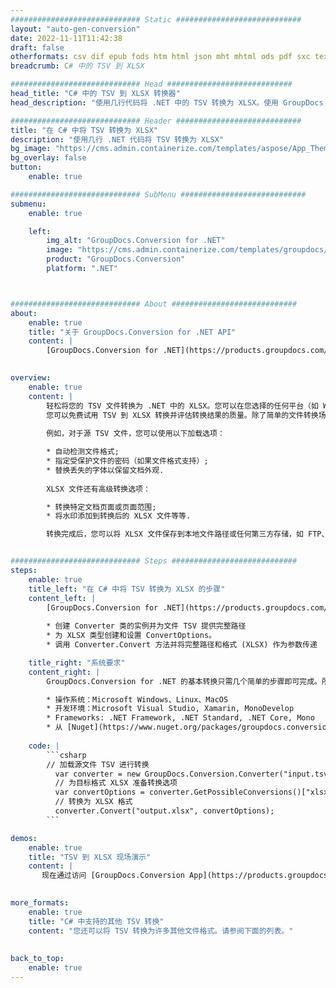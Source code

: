```yaml
---
############################# Static ############################
layout: "auto-gen-conversion"
date: 2022-11-11T11:42:38
draft: false
otherformats: csv dif epub fods htm html json mht mhtml ods pdf sxc tex tsv xlam xls xlsb xlsm xlsx xlt xltm xltx xml xps
breadcrumb: C# 中的 TSV 到 XLSX

############################# Head ############################
head_title: "C# 中的 TSV 到 XLSX 转换器"
head_description: "使用几行代码将 .NET 中的 TSV 转换为 XLSX。使用 GroupDocs 文档转换 API 转换 160 多种文件格式。"

############################# Header ############################
title: "在 C# 中将 TSV 转换为 XLSX"
description: "使用几行 .NET 代码将 TSV 转换为 XLSX"
bg_image: "https://cms.admin.containerize.com/templates/aspose/App_Themes/V3/images/bg/header1.png"
bg_overlay: false
button:
    enable: true

############################# SubMenu ############################
submenu:
    enable: true

    left:
        img_alt: "GroupDocs.Conversion for .NET"
        image: "https://cms.admin.containerize.com/templates/groupdocs/images/product-logos/90x90-noborder/groupdocs-conversion-net.png"
        product: "GroupDocs.Conversion"
        platform: ".NET"



############################# About ############################
about:
    enable: true
    title: "关于 GroupDocs.Conversion for .NET API"
    content: |
        [GroupDocs.Conversion for .NET](https://products.groupdocs.com/conversion/net/)可用于转换Microsoft Word、Excel、PowerPoint、PDF、Visio等格式。 GroupDocs.Conversion 是一个独立的 API，适用于需要高性能的后端和内部系统。它不依赖于任何软件，例如 Microsoft 或 Open Office。
    

overview:
    enable: true
    content: |
        轻松将您的 TSV 文件转换为 .NET 中的 XLSX。您可以在您选择的任何平台（如 Windows、Linux、macOS）中仅使用几行 C# 代码行。
        您可以免费试用 TSV 到 XLSX 转换并评估转换结果的质量。除了简单的文件转换场景，您还可以尝试更高级的选项来加载源 TSV 文件和保存输出 XLSX 结果。 
        
        例如，对于源 TSV 文件，您可以使用以下加载选项：

        * 自动检测文件格式;
        * 指定受保护文件的密码（如果文件格式支持）;
        * 替换丢失的字体以保留文档外观.
        
        XLSX 文件还有高级转换选项：

        * 转换特定文档页面或页面范围;
        * 将水印添加到转换后的 XLSX 文件等等.

        转换完成后，您可以将 XLSX 文件保存到本地文件路径或任何第三方存储，如 FTP、Amazon S3、Google Drive、Dropbox 等。请注意 - 将 TSV 转换为 XLSX 无需安装任何额外的软件 - 如 MS Office、Open Office、Adobe Acrobat Reader 等。


############################# Steps ############################
steps:
    enable: true
    title_left: "在 C# 中将 TSV 转换为 XLSX 的步骤"
    content_left: |
        [GroupDocs.Conversion for .NET](https://products.groupdocs.com/conversion/net/) 使开发人员只需几行代码即可轻松地将 TSV 文件转换为 XLSX。
        
        * 创建 Converter 类的实例并为文件 TSV 提供完整路径
        * 为 XLSX 类型创建和设置 ConvertOptions。
        * 调用 Converter.Convert 方法并将完整路径和格式 (XLSX) 作为参数传递

    title_right: "系统要求"
    content_right: |
        GroupDocs.Conversion for .NET 的基本转换只需几个简单的步骤即可完成。所有主要平台和操作系统都支持我们的 API。在执行以下代码之前，请确保您的系统上安装了以下先决条件。

        * 操作系统：Microsoft Windows、Linux、MacOS
        * 开发环境：Microsoft Visual Studio, Xamarin, MonoDevelop
        * Frameworks: .NET Framework, .NET Standard, .NET Core, Mono
        * 从 [Nuget](https://www.nuget.org/packages/groupdocs.conversion) 获取最新的 GroupDocs.Conversion for .NET
         
    code: |
        ```csharp    
        // 加载源文件 TSV 进行转换
          var converter = new GroupDocs.Conversion.Converter("input.tsv");
          // 为目标格式 XLSX 准备转换选项
          var convertOptions = converter.GetPossibleConversions()["xlsx"].ConvertOptions;
          // 转换为 XLSX 格式
          converter.Convert("output.xlsx", convertOptions);
        ```

demos:
    enable: true
    title: "TSV 到 XLSX 现场演示"
    content: |
       现在通过访问 [GroupDocs.Conversion App](https://products.groupdocs.app/conversion/family) 网站将 TSV 转换为 XLSX。在线演示具有以下优点
          

more_formats:
    enable: true
    title: "C# 中支持的其他 TSV 转换"
    content: "您还可以将 TSV 转换为许多其他文件格式。请参阅下面的列表。"
       
       
back_to_top:
    enable: true
---
```

